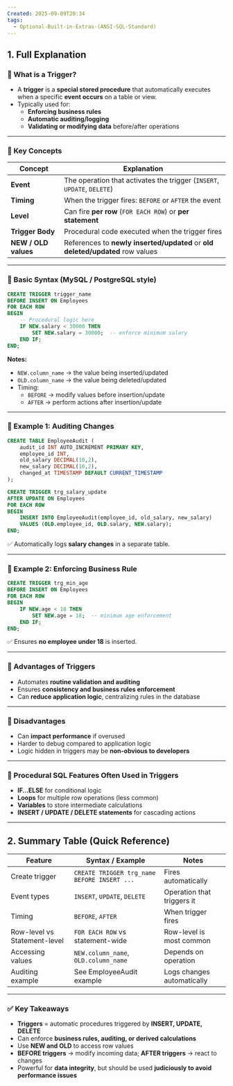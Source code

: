 ```yaml
---
Created: 2025-09-09T20:34
tags:
  - Optional-Built-in-Extras-(ANSI-SQL-Standard)
---
```

## 1. Full Explanation

### 🔹 What is a Trigger?

- A **trigger** is a **special stored procedure** that automatically executes when a specific **event occurs** on a table or view.
- Typically used for:
    - **Enforcing business rules**
    - **Automatic auditing/logging**
    - **Validating or modifying data** before/after operations

---

### 🔹 Key Concepts

|Concept|Explanation|
|---|---|
|**Event**|The operation that activates the trigger (`INSERT`, `UPDATE`, `DELETE`)|
|**Timing**|When the trigger fires: `BEFORE` or `AFTER` the event|
|**Level**|Can fire **per row** (`FOR EACH ROW`) or **per statement**|
|**Trigger Body**|Procedural code executed when the trigger fires|
|**NEW / OLD values**|References to **newly inserted/updated** or **old deleted/updated** row values|

---

### 🔹 Basic Syntax (MySQL / PostgreSQL style)

```SQL
CREATE TRIGGER trigger_name
BEFORE INSERT ON Employees
FOR EACH ROW
BEGIN
    -- Procedural logic here
    IF NEW.salary < 30000 THEN
        SET NEW.salary = 30000;  -- enforce minimum salary
    END IF;
END;

```

**Notes:**

- `NEW.column_name` → the value being inserted/updated
- `OLD.column_name` → the value being deleted/updated
- Timing:
    - `BEFORE` → modify values before insertion/update
    - `AFTER` → perform actions after insertion/update

---

### 🔹 Example 1: Auditing Changes

```SQL
CREATE TABLE EmployeeAudit (
    audit_id INT AUTO_INCREMENT PRIMARY KEY,
    employee_id INT,
    old_salary DECIMAL(10,2),
    new_salary DECIMAL(10,2),
    changed_at TIMESTAMP DEFAULT CURRENT_TIMESTAMP
);

CREATE TRIGGER trg_salary_update
AFTER UPDATE ON Employees
FOR EACH ROW
BEGIN
    INSERT INTO EmployeeAudit(employee_id, old_salary, new_salary)
    VALUES (OLD.employee_id, OLD.salary, NEW.salary);
END;

```

✅ Automatically logs **salary changes** in a separate table.

---

### 🔹 Example 2: Enforcing Business Rule

```SQL
CREATE TRIGGER trg_min_age
BEFORE INSERT ON Employees
FOR EACH ROW
BEGIN
    IF NEW.age < 18 THEN
        SET NEW.age = 18;  -- minimum age enforcement
    END IF;
END;

```

✅ Ensures **no employee under 18** is inserted.

---

### 🔹 Advantages of Triggers

- Automates **routine validation and auditing**
- Ensures **consistency and business rules enforcement**
- Can **reduce application logic**, centralizing rules in the database

---

### 🔹 Disadvantages

- Can **impact performance** if overused
- Harder to debug compared to application logic
- Logic hidden in triggers may be **non-obvious to developers**

---

### 🔹 Procedural SQL Features Often Used in Triggers

- **IF…ELSE** for conditional logic
- **Loops** for multiple row operations (less common)
- **Variables** to store intermediate calculations
- **INSERT / UPDATE / DELETE statements** for cascading actions

---

## 2. Summary Table (Quick Reference)

|Feature|Syntax / Example|Notes|
|---|---|---|
|Create trigger|`CREATE TRIGGER trg_name BEFORE INSERT ...`|Fires automatically|
|Event types|`INSERT`, `UPDATE`, `DELETE`|Operation that triggers it|
|Timing|`BEFORE`, `AFTER`|When trigger fires|
|Row-level vs Statement-level|`FOR EACH ROW` vs statement-wide|Row-level is most common|
|Accessing values|`NEW.column_name`, `OLD.column_name`|Depends on operation|
|Auditing example|See EmployeeAudit example|Logs changes automatically|

---

### ✅ Key Takeaways

- **Triggers** = automatic procedures triggered by **INSERT, UPDATE, DELETE**
- Can enforce **business rules, auditing, or derived calculations**
- Use **NEW and OLD** to access row values
- **BEFORE triggers** → modify incoming data; **AFTER triggers** → react to changes
- Powerful for **data integrity**, but should be used **judiciously to avoid performance issues**